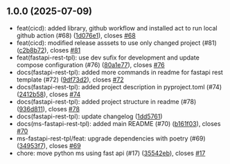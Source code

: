 ## 1.0.0 (2025-07-09)

* feat(cicd): added library, github workflow and installed act to run local github action (#68) ([1d076e1](https://github.com/infojasyrc/app-developer-experience/commit/1d076e1)), closes [#68](https://github.com/infojasyrc/app-developer-experience/issues/68)
* feat(cicd): modified release asssets to use only changed project (#81) ([c2b8b72](https://github.com/infojasyrc/app-developer-experience/commit/c2b8b72)), closes [#81](https://github.com/infojasyrc/app-developer-experience/issues/81)
* feat(fastapi-rest-tpl): use dev sufix for development and update compose configuration (#76) ([80a1e77](https://github.com/infojasyrc/app-developer-experience/commit/80a1e77)), closes [#76](https://github.com/infojasyrc/app-developer-experience/issues/76)
* docs(fastapi-rest-tpl): added more commands in readme for fastapi rest template (#72) ([9df73d2](https://github.com/infojasyrc/app-developer-experience/commit/9df73d2)), closes [#72](https://github.com/infojasyrc/app-developer-experience/issues/72)
* docs(fastapi-rest-tpl): added project description in pyproject.toml (#74) ([2412b58](https://github.com/infojasyrc/app-developer-experience/commit/2412b58)), closes [#74](https://github.com/infojasyrc/app-developer-experience/issues/74)
* docs(fastapi-rest-tpl): added project structure in readme (#78) ([936d811](https://github.com/infojasyrc/app-developer-experience/commit/936d811)), closes [#78](https://github.com/infojasyrc/app-developer-experience/issues/78)
* docs(fastapi-rest-tpl): update changelog ([1dd5761](https://github.com/infojasyrc/app-developer-experience/commit/1dd5761))
* docs(ms-fastapi-rest-tpl): added main README (#70) ([b161f03](https://github.com/infojasyrc/app-developer-experience/commit/b161f03)), closes [#70](https://github.com/infojasyrc/app-developer-experience/issues/70)
* ms-fastapi-rest-tpl/feat: upgrade dependencies with poetry (#69) ([34953f7](https://github.com/infojasyrc/app-developer-experience/commit/34953f7)), closes [#69](https://github.com/infojasyrc/app-developer-experience/issues/69)
* chore: move python ms using fast api (#17) ([35542eb](https://github.com/infojasyrc/app-developer-experience/commit/35542eb)), closes [#17](https://github.com/infojasyrc/app-developer-experience/issues/17)




